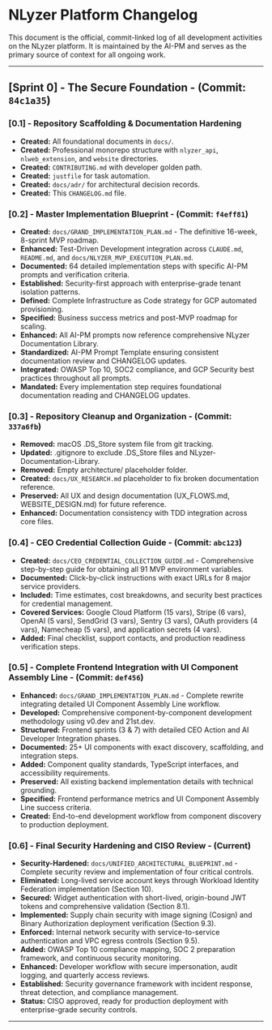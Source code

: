 # NLyzer Platform Changelog

This document is the official, commit-linked log of all development activities on the NLyzer platform. It is maintained by the AI-PM and serves as the primary source of context for all ongoing work.

---

## [Sprint 0] - The Secure Foundation - (Commit: `84c1a35`)

### [0.1] - Repository Scaffolding & Documentation Hardening
-   **Created:** All foundational documents in `docs/`.
-   **Created:** Professional monorepo structure with `nlyzer_api`, `nlweb_extension`, and `website` directories.
-   **Created:** `CONTRIBUTING.md` with developer golden path.
-   **Created:** `justfile` for task automation.
-   **Created:** `docs/adr/` for architectural decision records.
-   **Created:** This `CHANGELOG.md` file.

### [0.2] - Master Implementation Blueprint - (Commit: `f4eff81`)
-   **Created:** `docs/GRAND_IMPLEMENTATION_PLAN.md` - The definitive 16-week, 8-sprint MVP roadmap.
-   **Enhanced:** Test-Driven Development integration across `CLAUDE.md`, `README.md`, and `docs/NLYZER_MVP_EXECUTION_PLAN.md`.
-   **Documented:** 64 detailed implementation steps with specific AI-PM prompts and verification criteria.
-   **Established:** Security-first approach with enterprise-grade tenant isolation patterns.
-   **Defined:** Complete Infrastructure as Code strategy for GCP automated provisioning.
-   **Specified:** Business success metrics and post-MVP roadmap for scaling.
-   **Enhanced:** All AI-PM prompts now reference comprehensive NLyzer Documentation Library.
-   **Standardized:** AI-PM Prompt Template ensuring consistent documentation review and CHANGELOG updates.
-   **Integrated:** OWASP Top 10, SOC2 compliance, and GCP Security best practices throughout all prompts.
-   **Mandated:** Every implementation step requires foundational documentation reading and CHANGELOG updates.

### [0.3] - Repository Cleanup and Organization - (Commit: `337a6fb`)
-   **Removed:** macOS .DS_Store system file from git tracking.
-   **Updated:** .gitignore to exclude .DS_Store files and NLyzer-Documentation-Library.
-   **Removed:** Empty architecture/ placeholder folder.
-   **Created:** `docs/UX_RESEARCH.md` placeholder to fix broken documentation reference.
-   **Preserved:** All UX and design documentation (UX_FLOWS.md, WEBSITE_DESIGN.md) for future reference.
-   **Enhanced:** Documentation consistency with TDD integration across core files.

### [0.4] - CEO Credential Collection Guide - (Commit: `abc123`)
-   **Created:** `docs/CEO_CREDENTIAL_COLLECTION_GUIDE.md` - Comprehensive step-by-step guide for obtaining all 91 MVP environment variables.
-   **Documented:** Click-by-click instructions with exact URLs for 8 major service providers.
-   **Included:** Time estimates, cost breakdowns, and security best practices for credential management.
-   **Covered Services:** Google Cloud Platform (15 vars), Stripe (6 vars), OpenAI (5 vars), SendGrid (3 vars), Sentry (3 vars), OAuth providers (4 vars), Namecheap (5 vars), and application secrets (4 vars).
-   **Added:** Final checklist, support contacts, and production readiness verification steps.

### [0.5] - Complete Frontend Integration with UI Component Assembly Line - (Commit: `def456`)
-   **Enhanced:** `docs/GRAND_IMPLEMENTATION_PLAN.md` - Complete rewrite integrating detailed UI Component Assembly Line workflow.
-   **Developed:** Comprehensive component-by-component development methodology using v0.dev and 21st.dev.
-   **Structured:** Frontend sprints (3 & 7) with detailed CEO Action and AI Developer Integration phases.
-   **Documented:** 25+ UI components with exact discovery, scaffolding, and integration steps.
-   **Added:** Component quality standards, TypeScript interfaces, and accessibility requirements.
-   **Preserved:** All existing backend implementation details with technical grounding.
-   **Specified:** Frontend performance metrics and UI Component Assembly Line success criteria.
-   **Created:** End-to-end development workflow from component discovery to production deployment.

### [0.6] - Final Security Hardening and CISO Review - (Current)
-   **Security-Hardened:** `docs/UNIFIED_ARCHITECTURAL_BLUEPRINT.md` - Complete security review and implementation of four critical controls.
-   **Eliminated:** Long-lived service account keys through Workload Identity Federation implementation (Section 10).
-   **Secured:** Widget authentication with short-lived, origin-bound JWT tokens and comprehensive validation (Section 8.1).
-   **Implemented:** Supply chain security with image signing (Cosign) and Binary Authorization deployment verification (Section 9.3).
-   **Enforced:** Internal network security with service-to-service authentication and VPC egress controls (Section 9.5).
-   **Added:** OWASP Top 10 compliance mapping, SOC 2 preparation framework, and continuous security monitoring.
-   **Enhanced:** Developer workflow with secure impersonation, audit logging, and quarterly access reviews.
-   **Established:** Security governance framework with incident response, threat detection, and compliance management.
-   **Status:** CISO approved, ready for production deployment with enterprise-grade security controls.

---